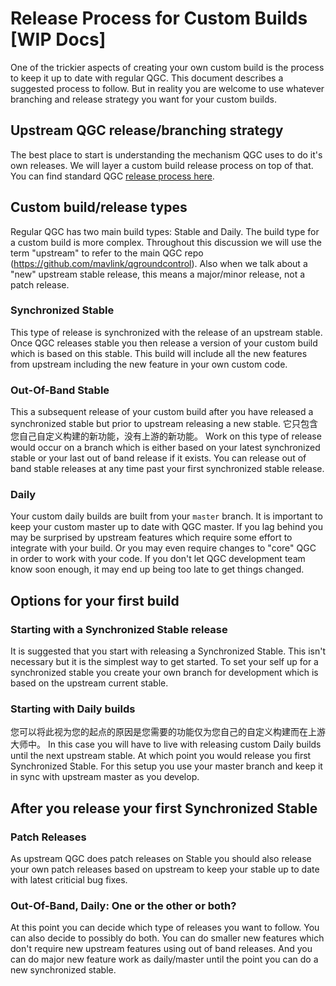 # Release Process for Custom Builds [WIP Docs]

One of the trickier aspects of creating your own custom build is the process to keep it up to date with regular QGC. This document describes a suggested process to follow. But in reality you are welcome to use whatever branching and release strategy you want for your custom builds.

## Upstream QGC release/branching strategy

The best place to start is understanding the mechanism QGC uses to do it's own releases. We will layer a custom build release process on top of that. You can find standard QGC [release process here](../release_branching_process.md).

## Custom build/release types

Regular QGC has two main build types: Stable and Daily. The build type for a custom build is more complex. Throughout this discussion we will use the term "upstream" to refer to the main QGC repo (https://github.com/mavlink/qgroundcontrol). Also when we talk about a "new" upstream stable release, this means a major/minor release, not a patch release.

### Synchronized Stable

This type of release is synchronized with the release of an upstream stable. Once QGC releases stable you then release a version of your custom build which is based on this stable. This build will include all the new features from upstream including the new feature in your own custom code.

### Out-Of-Band Stable

This a subsequent release of your custom build after you have released a synchronized stable but prior to upstream releasing a new stable. 它只包含您自己自定义构建的新功能，没有上游的新功能。 Work on this type of release would occur on a branch which is either based on your latest synchronized stable or your last out of band release if it exists. You can release out of band stable releases at any time past your first synchronized stable release.

### Daily

Your custom daily builds are built from your `master` branch. It is important to keep your custom master up to date with QGC master. If you lag behind you may be surprised by upstream features which require some effort to integrate with your build. Or you may even require changes to "core" QGC in order to work with your code.
If you don't let QGC development team know soon enough, it may end up being too late to get things changed.

## Options for your first build

### Starting with a Synchronized Stable release

It is suggested that you start with releasing a Synchronized Stable. This isn't necessary but it is the simplest way to get started. To set your self up for a synchronized stable you create your own branch for development which is based on the upstream current stable.

### Starting with Daily builds

您可以将此视为您的起点的原因是您需要的功能仅为您自己的自定义构建而在上游大师中。 In this case you will have to live with releasing custom Daily builds until the next upstream stable. At which point you would release you first Synchronized Stable. For this setup you use your master branch and keep it in sync with upstream master as you develop.

## After you release your first Synchronized Stable

### Patch Releases

As upstream QGC does patch releases on Stable you should also release your own patch releases based on upstream to keep your stable up to date with latest criticial bug fixes.

### Out-Of-Band, Daily: One or the other or both?

At this point you can decide which type of releases you want to follow. You can also decide to possibly do both. You can do smaller new features which don't require new upstream features using out of band releases. And you can do major new feature work as daily/master until the point you can do a new synchronized stable.
